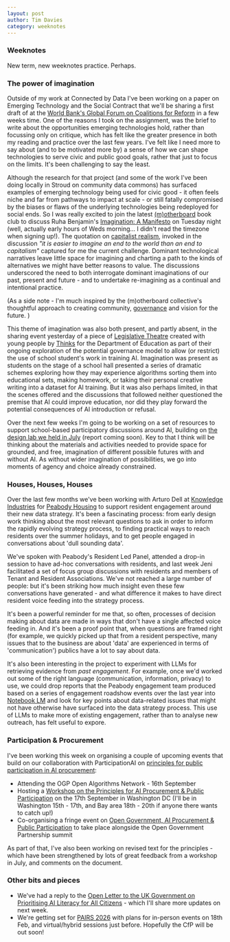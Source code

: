 ```yaml
---
layout: post
author: Tim Davies
category: weeknotes
---
```


### Weeknotes

New term, new weeknotes practice. Perhaps. 

### The power of imagination

Outside of my work at Connected by Data I've been working on a paper on Emerging Technology and the Social Contract that we'll be sharing a first draft of at the [World Bank's Global Forum on Coalitions for Reform](https://www.worldbank.org/en/events/2025/06/04/global-forum-on-coalitions-for-reforms) in a few weeks time. One of the reasons I took on the assignment, was the brief to write about the opportunities emerging technologies hold, rather than focussing only on critique, which has felt like the greater presence in both my reading and practice over the last few years. I've felt like I need more to say about (and to be motivated more by) a sense of how we can shape technologies to serve civic and public good goals, rather that just to focus on the limits. It's been challenging to say the least. 

Although the research for that project (and some of the work I've been doing locally in Stroud on community data commons) has surfaced examples of emerging technology being used for civic good - it often feels niche and far from pathways to impact at scale - or still fatally compromised by the biases or flaws of the underlying technologies being redeployed for social ends. So I was really excited to join the latest [(m)otherboard](https://m.otherboard.org/) book club to discuss Ruha Benjamin's [Imagination: A Manifesto](https://www.ruhabenjamin.com/imagination-a-manifesto) on Tuesday night (well, actually early hours of Weds morning... I didn't read the timezone when signing up!). The quotation on [capitalist realism](https://en.wikipedia.org/wiki/Capitalist_Realism), invoked in the discussion *"it is easier to imagine an end to the world than an end to capitalism"* captured for me the current challenge. Dominant technological narratives leave little space for imagining and charting a path to the kinds of alternatives we might have better reasons to value. The discussions underscored the need to both interrogate dominant imaginations of our past, present and future - and to undertake re-imagining as a continual and intentional practice. 

(As a side note - I'm much inspired by the (m)otherboard collective's thoughtful approach to creating community, [governance](https://m.otherboard.org/governance/) and vision for the future. )

This theme of imagination was also both present, and partly absent, in the sharing event yesterday of a piece of [Legislative Theatre](https://beautifultrouble.org/toolbox/tool/legislative-theatre/) created with young people by [Thinks](https://www.thinksinsight.com/) for the Department of Education as part of their ongoing exploration of the potential governance model to allow (or restrict) the use of school student's work in training AI. Imagination was present as students on the stage of a school hall presented a series of dramatic schemes exploring how they may experience algorithms sorting them into educational sets, making homework, or taking their personal creative writing into a dataset for AI training. But it was also perhaps limited, in that the scenes offered and the discussions that followed neither questioned the premise that AI could improve education, nor did they play forward the potential consequences of AI introduction or refusal. 

Over the next few weeks I'm going to be working on a set of resources to support school-based participatory discussions around AI, building on [the design lab we held in July](https://connectedbydata.org/events/2025-07-22-design-lab-dfe) (report coming soon). Key to that I think will be thinking about the materials and activities needed to provide space for grounded, and free, imagination of different possible futures with and without AI. As without wider imagination of possibilities, we go into moments of agency and choice already constrained. 

### Houses, Houses, Houses

Over the last few months we've been working with Arturo Dell at [Knowledge Industries](https://knowledgeindustries.co.uk/) for [Peabody Housing](https://www.peabody.org.uk/) to support resident engagement around their new data strategy. It's been a fascinating process: from early design work thinking about the most relevant questions to ask in order to inform the rapidly evolving strategy process, to finding practical ways to reach residents over the summer holidays, and to get people engaged in conversations about 'dull sounding data'. 

We've spoken with Peabody's Resident Led Panel, attended a drop-in session to have ad-hoc conversations with residents, and last week Jeni facilitated a set of focus group discussions with residents and members of Tenant and Resident Associations. We've not reached a large number of people: but it's been striking how much insight even these few conversations have generated - and what difference it makes to have direct resident voice feeding into the strategy process. 

It's been a powerful reminder for me that, so often, processes of decision making about data are made in ways that don't have a single affected voice feeding in. And it's been a proof point that, when questions are framed right (for example, we quickly picked up that from a resident perspective, many issues that to the business are about 'data' are experienced in terms of 'communication') publics have a lot to say about data. 

It's also been interesting in the project to experiment with LLMs for retrieving evidence from *past engagement*. For example, once we'd worked out some of the right language (communication, information, privacy) to use, we could drop reports that the Peabody engagement team produced based on a series of engagement roadshow events over the last year into [Notebook LM](https://notebooklm.google/) and look for key points about data-related issues that might not have otherwise have surfaced into the data strategy process. This use of LLMs to make more of existing engagement, rather than to analyse new outreach, has felt useful to expore. 

### Participation & Procurement

I've been working this week on organising a couple of upcoming events that build on our collaboration with ParticipationAI on [principles for public participation in AI procurement](https://docs.google.com/document/d/1ZincDflsCdbfN-4BJQo6AunvjUHextHqHmRitoKf20Q/edit?tab=t.0):

* Attending the OGP Open Algorithms Network - 16th September
* Hosting a [Workshop on the Principles for AI Procurement & Public Participation](https://connectedbydata.org/events/2025-09-17-opengovhub-ai-procurement-public-participation) on the 17th September in Washington DC (I'll be in Washington 15th - 17th, and Bay area 18th - 20th if anyone there wants to catch up!)
* Co-organising a fringe event on [Open Government, AI Procurement & Public Participation](https://connectedbydata.org/events/2025-10-06-procurement-participation) to take place alongside the Open Government Partnership summit

As part of that, I've also been working on revised text for the principles - which have been strengthened by lots of great feedback from a workshop in July, and comments on the document. 

### Other bits and pieces

* We've had a reply to the [Open Letter to the UK Government on Prioritising AI Literacy for All Citizens](https://connectedbydata.org/blog/2025/07/08/open-letter-ai-literacy-for-all) - which I'll share more updates on next week.
* We're getting set for [PAIRS 2026](https://pairs25.notion.site/) with plans for in-person events on 18th Feb, and virtual/hybrid sessions just before. Hopefully the CfP will be out soon!

